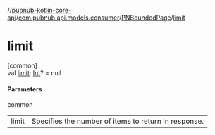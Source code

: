 //[pubnub-kotlin-core-api](../../../index.md)/[com.pubnub.api.models.consumer](../index.md)/[PNBoundedPage](index.md)/[limit](limit.md)

# limit

[common]\
val [limit](limit.md): [Int](https://kotlinlang.org/api/latest/jvm/stdlib/kotlin/-int/index.html)? = null

#### Parameters

common

| | |
|---|---|
| limit | Specifies the number of items to return in response. |
